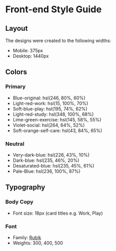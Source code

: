 # Front-end Style Guide

## Layout

The designs were created to the following widths:

- Mobile: 375px
- Desktop: 1440px

## Colors

### Primary

- Blue-original: hsl(246, 80%, 60%)
- Light-red-work: hsl(15, 100%, 70%)
- Soft-blue-play: hsl(195, 74%, 62%)
- Light-red-study: hsl(348, 100%, 68%)
- Lime-green-exercise: hsl(145, 58%, 55%)
- Violet-social: hsl(264, 64%, 52%)
- Soft-orange-self-care: hsl(43, 84%, 65%)

### Neutral

- Very-dark-blue: hsl(226, 43%, 10%)
- Dark-blue: hsl(235, 46%, 20%)
- Desaturated-blue: hsl(235, 45%, 61%)
- Pale-Blue: hsl(236, 100%, 87%)

## Typography

### Body Copy

- Font size: 18px (card titles e.g. Work, Play)

### Font

- Family: [Rubik](https://fonts.google.com/specimen/Rubik)
- Weights: 300, 400, 500
